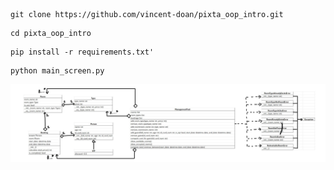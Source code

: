 ```
git clone https://github.com/vincent-doan/pixta_oop_intro.git
```

```
cd pixta_oop_intro
```

```
pip install -r requirements.txt'
```

```
python main_screen.py
```

![Class Diagram](class_diagram_annotated.png)